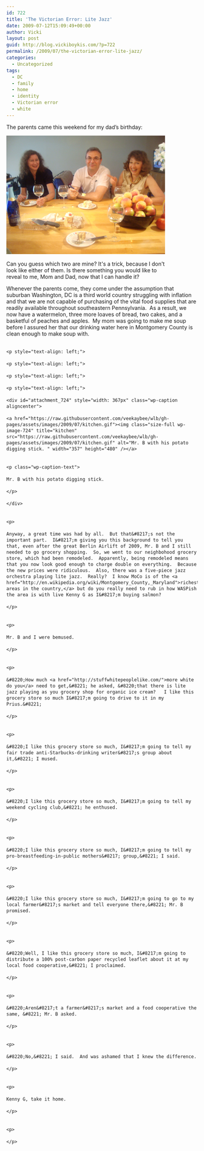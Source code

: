 ```yaml
---
id: 722
title: 'The Victorian Error: Lite Jazz'
date: 2009-07-12T15:09:49+00:00
author: Vicki
layout: post
guid: http://blog.vickiboykis.com/?p=722
permalink: /2009/07/the-victorian-error-lite-jazz/
categories:
  - Uncategorized
tags:
  - DC
  - family
  - home
  - identity
  - Victorian error
  - white
---
```

The parents came this weekend for my dad&#8217;s birthday:

<div id="attachment_723" style="width: 428px" class="wp-caption alignnone">
  <a href="https://raw.githubusercontent.com/veekaybee/wlb/gh-pages/assets/images/2009/07/dsc01880.jpg"><img class="size-full wp-image-723" style="border: 0pt none;" src="https://raw.githubusercontent.com/veekaybee/wlb/gh-pages/assets/images/2009/07/dsc01880.jpg" alt="Can you guess which two are mine? It's a trick, because I don't look like either of them. Is there something you would like to reveal to me, Mom and Dad, now that I can handle it?" width="418" height="312" /></a>
  
  <p class="wp-caption-text">
    Can you guess which two are mine? It's a trick, because I don't look like either of them. Is there something you would like to reveal to me, Mom and Dad, now that I can handle it?
  </p>
</div>

<p style="text-align: left;">
  <p style="text-align: left;">
    <p style="text-align: left;">
      <p style="text-align: left;">
        <p style="text-align: left;">
          <p style="text-align: left;">
            <p style="text-align: left;">
              <p style="text-align: left;">
                <p style="text-align: left;">
                  <p style="text-align: left;">
                    <p style="text-align: left;">
                      <p style="text-align: left;">
                        <p style="text-align: left;">
                          <p style="text-align: left;">
                            <p style="text-align: left;">
                              <p style="text-align: left;">
                                <p style="text-align: left;">
                                  <p style="text-align: left;">
                                    <p style="text-align: left;">
                                      <p style="text-align: left;">
                                        <p style="text-align: left;">
                                          <p style="text-align: left;">
                                            <p style="text-align: left;">
                                              <p style="text-align: left;">
                                                <p style="text-align: left;">
                                                  <p style="text-align: left;">
                                                    <p style="text-align: left;">
                                                      <p style="text-align: left;">
                                                        <p style="text-align: left;">
                                                          <p style="text-align: left;">
                                                            <p style="text-align: left;">
                                                              <p style="text-align: left;">
                                                                <p style="text-align: left;">
                                                                  <p style="text-align: left;">
                                                                    <p style="text-align: left;">
                                                                      <p style="text-align: left;">
                                                                        <p style="text-align: left;">
                                                                          <p style="text-align: left;">
                                                                            <p style="text-align: left;">
                                                                              <p style="text-align: left;">
                                                                                <p style="text-align: left;">
                                                                                  <p style="text-align: left;">
                                                                                    <p style="text-align: left;">
                                                                                      <p style="text-align: left;">
                                                                                        <p style="text-align: left;">
                                                                                          Whenever the parents come, they come under the assumption that suburban Washington, DC is a third world country struggling with inflation and that we are not capable of purchasing of the vital food supplies that are readily available throughout southeastern Pennsylvania.  As a result, we now have a watermelon, three more loaves of bread, two cakes, and a basketful of peaches and apples.  My mom was going to make me soup before I assured her that our drinking water here in Montgomery County is clean enough to make soup with.
                                                                                        </p>
                                                                                        
                                                                                        <p style="text-align: left;">
                                                                                          <p style="text-align: left;">
                                                                                            <p style="text-align: left;">
                                                                                              <p style="text-align: left;">
                                                                                                <div id="attachment_724" style="width: 367px" class="wp-caption aligncenter">
                                                                                                  <a href="https://raw.githubusercontent.com/veekaybee/wlb/gh-pages/assets/images/2009/07/kitchen.gif"><img class="size-full wp-image-724" title="kitchen" src="https://raw.githubusercontent.com/veekaybee/wlb/gh-pages/assets/images/2009/07/kitchen.gif" alt="Mr. B with his potato digging stick. " width="357" height="480" /></a>
                                                                                                  
                                                                                                  <p class="wp-caption-text">
                                                                                                    Mr. B with his potato digging stick.
                                                                                                  </p>
                                                                                                </div>
                                                                                                
                                                                                                <p>
                                                                                                  Anyway, a great time was had by all.  But that&#8217;s not the important part.  I&#8217;m giving you this background to tell you that, even after the great Berlin Airlift of 2009, Mr. B and I still needed to go grocery shopping.  So, we went to our neighbohood grocery store, which had been remodeled.  Apparently, being remodeled means that you now look good enough to charge double on everything.  Because the new prices were ridiculous.  Also, there was a five-piece jazz orchestra playing lite jazz.  Really?  I know MoCo is of the <a href="http://en.wikipedia.org/wiki/Montgomery_County,_Maryland">richest areas in the country,</a> but do you really need to rub in how WASPish the area is with live Kenny G as I&#8217;m buying salmon?
                                                                                                </p>
                                                                                                
                                                                                                <p>
                                                                                                  Mr. B and I were bemused.
                                                                                                </p>
                                                                                                
                                                                                                <p>
                                                                                                  &#8220;How much <a href="http://stuffwhitepeoplelike.com/">more white do you</a> need to get,&#8221; he asked, &#8220;that there is lite jazz playing as you grocery shop for organic ice cream?   I like this grocery store so much I&#8217;m going to drive to it in my Prius.&#8221;
                                                                                                </p>
                                                                                                
                                                                                                <p>
                                                                                                  &#8220;I like this grocery store so much, I&#8217;m going to tell my fair trade anti-Starbucks-drinking writer&#8217;s group about it,&#8221; I mused.
                                                                                                </p>
                                                                                                
                                                                                                <p>
                                                                                                  &#8220;I like this grocery store so much, I&#8217;m going to tell my weekend cycling club,&#8221; he enthused.
                                                                                                </p>
                                                                                                
                                                                                                <p>
                                                                                                  &#8220;I like this grocery store so much, I&#8217;m going to tell my pro-breastfeeding-in-public mothers&#8217; group,&#8221; I said.
                                                                                                </p>
                                                                                                
                                                                                                <p>
                                                                                                  &#8220;I like this grocery store so much, I&#8217;m going to go to my local farmer&#8217;s market and tell everyone there,&#8221; Mr. B promised.
                                                                                                </p>
                                                                                                
                                                                                                <p>
                                                                                                  &#8220;Well, I like this grocery store so much, I&#8217;m going to distribute a 100% post-carbon paper recycled leaflet about it at my local food cooperative,&#8221; I proclaimed.
                                                                                                </p>
                                                                                                
                                                                                                <p>
                                                                                                  &#8220;Aren&#8217;t a farmer&#8217;s market and a food cooperative the same, &#8221; Mr. B asked.
                                                                                                </p>
                                                                                                
                                                                                                <p>
                                                                                                  &#8220;No,&#8221; I said.  And was ashamed that I knew the difference.
                                                                                                </p>
                                                                                                
                                                                                                <p>
                                                                                                  Kenny G, take it home.
                                                                                                </p>
                                                                                                
                                                                                                <p>
                                                                                                </p>